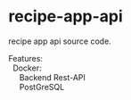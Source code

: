# recipe-app-api
recipe app api source code.

Features:\
  &nbsp; Docker:\
    &nbsp;&nbsp;&nbsp;&nbsp;&nbsp;Backend Rest-API\
    &nbsp;&nbsp;&nbsp;&nbsp;&nbsp;PostGreSQL
